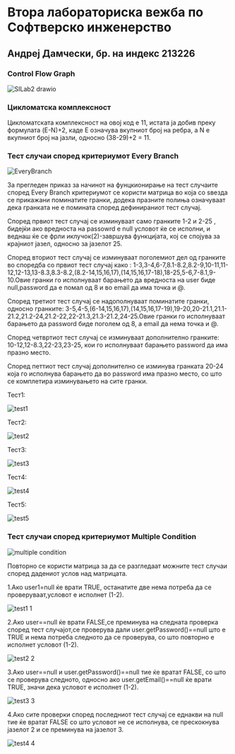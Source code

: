 # Втора лабораториска вежба по Софтверско инженерство
## Андреј Дамчески, бр. на индекс 213226
 ### Control Flow Graph 
 
![SILab2 drawio](https://github.com/damceskiandrej/SI_2023_lab2_213226/assets/127520269/6e40ac24-69f3-465d-ba13-c7450009a286)

 ### Цикломатска комплексност 
 Цикломатската комплексност на овој код е 11, истата ја добив преку формулата (E-N)+2, каде E означува вкупниот број на ребра, а N е вкупниот број на јазли, односно
 (38-29)+2 = 11.
 ### Тест случаи според критериумот Every Branch 
 
 ![EveryBranch](https://github.com/damceskiandrej/SI_2023_lab2_213226/assets/127520269/e296eb4e-4654-4e26-aef8-42f5facb9a01)

За прегледен приказ за начинот на фунцкионирање на тест случаите според Every Branch критериумот се користи матрица во која со ѕвезда се прикажани поминатите гранки, додека празните полиња означуваат дека гранката не е помината според дефинираниот тест случај. 

Според првиот тест случај се изминуваат само гранките 1-2 и 2-25 , бидејќи ако вредноста на passowrd е null условот ќе се исполни, и веднаш ќе се фрли иклучок(2)-завршува функцијата, кој се спојува за крајниот јазел, односно за јазелот 25.

Според вториот тест случај се изминуваат поголемиот дел од гранките во споредба со првиот тест случај како : 1-3,3-4,6-7,8.1-8.2,8.2-9,10-11,11-12,12-13,13-8.3,8.3-8.2,(8.2-14,15,16,17),(14,15,16,17-18),18-25,5-6,7-8.1,9-10.Овие гранки го исполнуваат барањето да вредноста на user биде null,password да е помал од 8 и во email да има точка и @.

Според третиот тест случај се надополнуваат поминатите гранки, односно гранките: 3-5,4-5,(6-14,15,16,17),(14,15,16,17-19),19-20,20-21.1,21.1-21.2,21.2-24,21.2-22,22-21.3,21.3-21.2,24-25.Овие гранки го исполнуваат барањето да password биде поголем од 8, а email да нема точка и @. 

Според четвртиот тест случај се изминуваат дополнително гранките: 10-12,12-8.3,22-23,23-25, кои го исполнуваат барањето password да има празно место.

Според петтиот тест случај дополнително се изминува гранката 20-24 која го исполнува барањето да во password има празно место, со што се комплетира изминувањето на сите гранки.  

Тест1:  

![test1](https://github.com/damceskiandrej/SI_2023_lab2_213226/assets/127520269/e625c131-41aa-4e42-aafe-a3495ff3ad05)


Тест2: 

![test2](https://github.com/damceskiandrej/SI_2023_lab2_213226/assets/127520269/e6ce28e7-72ee-4cbb-9c72-a8da3305975c)


Тест3: 

![test3](https://github.com/damceskiandrej/SI_2023_lab2_213226/assets/127520269/c15d82e3-cda4-4aeb-a5ef-b97e53c94c07)


Тест4:

![test4](https://github.com/damceskiandrej/SI_2023_lab2_213226/assets/127520269/ece9e8d1-ad49-4a02-bab0-e85d5a72a98d)


Тест5:

![test5](https://github.com/damceskiandrej/SI_2023_lab2_213226/assets/127520269/8dcc41a2-5e7e-4a31-af5c-c667f7b5cf9a)


 ### Тест случаи според критериумот Multiple Condition 
![multiple condition](https://github.com/damceskiandrej/SI_2023_lab2_213226/assets/127520269/e91113ed-0506-4890-a1e8-0e460ebd1a20)

 
Повторно се користи матрица за да се разгледаат можните тест случаи според дадениот услов над матрицата.

1.Ако user1=null ќе врати TRUE, останатите две нема потреба да се проверуваат,условот е исполнет (1-2).  

![test1 1](https://github.com/damceskiandrej/SI_2023_lab2_213226/assets/127520269/3a2ac39e-7860-45b6-b4ff-aed5f4cad8fd)



2.Ако user==null ќе врати FALSE,се преминува на следната проверка според тест случајот,се проверува дали user.getPassword()==null што е TRUE и нема потреба следното да се проверува, со што повторно е исполнет условот (1-2). 

![test2 2](https://github.com/damceskiandrej/SI_2023_lab2_213226/assets/127520269/2821150e-9d87-444b-a320-84e3ffefe9d9)



3.Ако user==null и user.getPassword()==null тие ќе вратат FALSE, со што се проверува следното, односно ако user.getEmail()==null ќе врати TRUE, значи дека условот е исполнет (1-2).

![test3 3](https://github.com/damceskiandrej/SI_2023_lab2_213226/assets/127520269/7a2e3a9c-de97-4cda-b508-33285b22640d)



4.Ако сите проверки според последниот тест случај се еднакви на null тие ќе вратат FALSE со што условот не се исполнува, се прескокнува јазелот 2 и се преминува на јазелот 3.

![test4 4](https://github.com/damceskiandrej/SI_2023_lab2_213226/assets/127520269/68f0b7f1-a576-465a-9663-4f1a57df9d90)


